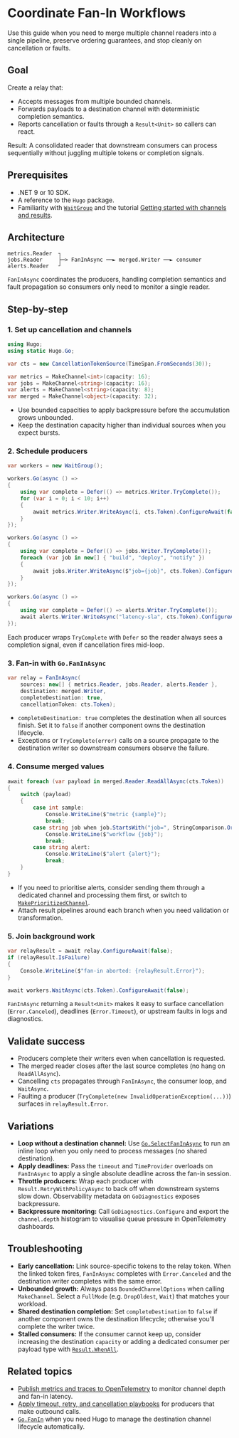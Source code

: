 # Coordinate Fan-In Workflows

Use this guide when you need to merge multiple channel readers into a single pipeline, preserve ordering guarantees, and stop cleanly on cancellation or faults.

## Goal

Create a relay that:

- Accepts messages from multiple bounded channels.
- Forwards payloads to a destination channel with deterministic completion semantics.
- Reports cancellation or faults through a `Result<Unit>` so callers can react.

Result: A consolidated reader that downstream consumers can process sequentially without juggling multiple tokens or completion signals.

## Prerequisites

- .NET 9 or 10 SDK.
- A reference to the `Hugo` package.
- Familiarity with [`WaitGroup`](../reference/concurrency-primitives.md#waitgroup) and the tutorial [Getting started with channels and results](../tutorials/getting-started.md).

## Architecture

```
metrics.Reader  ┐
jobs.Reader     ├─> FanInAsync ──► merged.Writer ──► consumer
alerts.Reader   ┘
```

`FanInAsync` coordinates the producers, handling completion semantics and fault propagation so consumers only need to monitor a single reader.

## Step-by-step

### 1. Set up cancellation and channels

```csharp
using Hugo;
using static Hugo.Go;

var cts = new CancellationTokenSource(TimeSpan.FromSeconds(30));

var metrics = MakeChannel<int>(capacity: 16);
var jobs = MakeChannel<string>(capacity: 16);
var alerts = MakeChannel<string>(capacity: 8);
var merged = MakeChannel<object>(capacity: 32);
```

- Use bounded capacities to apply backpressure before the accumulation grows unbounded.
- Keep the destination capacity higher than individual sources when you expect bursts.

### 2. Schedule producers

```csharp
var workers = new WaitGroup();

workers.Go(async () =>
{
    using var complete = Defer(() => metrics.Writer.TryComplete());
    for (var i = 0; i < 10; i++)
    {
        await metrics.Writer.WriteAsync(i, cts.Token).ConfigureAwait(false);
    }
});

workers.Go(async () =>
{
    using var complete = Defer(() => jobs.Writer.TryComplete());
    foreach (var job in new[] { "build", "deploy", "notify" })
    {
        await jobs.Writer.WriteAsync($"job={job}", cts.Token).ConfigureAwait(false);
    }
});

workers.Go(async () =>
{
    using var complete = Defer(() => alerts.Writer.TryComplete());
    await alerts.Writer.WriteAsync("latency-sla", cts.Token).ConfigureAwait(false);
});
```

Each producer wraps `TryComplete` with `Defer` so the reader always sees a completion signal, even if cancellation fires mid-loop.

### 3. Fan-in with `Go.FanInAsync`

```csharp
var relay = FanInAsync(
    sources: new[] { metrics.Reader, jobs.Reader, alerts.Reader },
    destination: merged.Writer,
    completeDestination: true,
    cancellationToken: cts.Token);
```

- `completeDestination: true` completes the destination when all sources finish. Set it to `false` if another component owns the destination lifecycle.
- Exceptions or `TryComplete(error)` calls on a source propagate to the destination writer so downstream consumers observe the failure.

### 4. Consume merged values

```csharp
await foreach (var payload in merged.Reader.ReadAllAsync(cts.Token))
{
    switch (payload)
    {
        case int sample:
            Console.WriteLine($"metric {sample}");
            break;
        case string job when job.StartsWith("job=", StringComparison.Ordinal):
            Console.WriteLine($"workflow {job}");
            break;
        case string alert:
            Console.WriteLine($"alert {alert}");
            break;
    }
}
```

- If you need to prioritise alerts, consider sending them through a dedicated channel and processing them first, or switch to [`MakePrioritizedChannel`](../reference/concurrency-primitives.md#channels).
- Attach result pipelines around each branch when you need validation or transformation.

### 5. Join background work

```csharp
var relayResult = await relay.ConfigureAwait(false);
if (relayResult.IsFailure)
{
    Console.WriteLine($"fan-in aborted: {relayResult.Error}");
}

await workers.WaitAsync(cts.Token).ConfigureAwait(false);
```

`FanInAsync` returning a `Result<Unit>` makes it easy to surface cancellation (`Error.Canceled`), deadlines (`Error.Timeout`), or upstream faults in logs and diagnostics.

## Validate success

- Producers complete their writers even when cancellation is requested.
- The merged reader closes after the last source completes (no hang on `ReadAllAsync`).
- Cancelling `cts` propagates through `FanInAsync`, the consumer loop, and `WaitAsync`.
- Faulting a producer (`TryComplete(new InvalidOperationException(...))`) surfaces in `relayResult.Error`.

## Variations

- **Loop without a destination channel:** Use [`Go.SelectFanInAsync`](../reference/concurrency-primitives.md#selectfaninasync) to run an inline loop when you only need to process messages (no shared destination).
- **Apply deadlines:** Pass the `timeout` and `TimeProvider` overloads on `FanInAsync` to apply a single absolute deadline across the fan-in session.
- **Throttle producers:** Wrap each producer with `Result.RetryWithPolicyAsync` to back off when downstream systems slow down. Observability metadata on `GoDiagnostics` exposes backpressure.
- **Backpressure monitoring:** Call `GoDiagnostics.Configure` and export the `channel.depth` histogram to visualise queue pressure in OpenTelemetry dashboards.

## Troubleshooting

- **Early cancellation:** Link source-specific tokens to the relay token. When the linked token fires, `FanInAsync` completes with `Error.Canceled` and the destination writer completes with the same error.
- **Unbounded growth:** Always pass `BoundedChannelOptions` when calling `MakeChannel`. Select a `FullMode` (e.g. `DropOldest`, `Wait`) that matches your workload.
- **Shared destination completion:** Set `completeDestination` to `false` if another component owns the destination lifecycle; otherwise you'll complete the writer twice.
- **Stalled consumers:** If the consumer cannot keep up, consider increasing the destination `capacity` or adding a dedicated consumer per payload type with [`Result.WhenAll`](../reference/result-pipelines.md#parallel-orchestration-and-retries).

## Related topics

- [Publish metrics and traces to OpenTelemetry](observe-with-opentelemetry.md) to monitor channel depth and fan-in latency.
- [Apply timeout, retry, and cancellation playbooks](playbook-templates.md) for producers that make outbound calls.
- [`Go.FanIn`](../reference/concurrency-primitives.md#fan-in-utilities) when you need Hugo to manage the destination channel lifecycle automatically.
